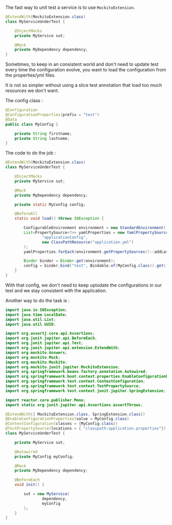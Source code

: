The fast way to unit test a service is to use `MockitoExtension`.

```java
@ExtendWith(MockitoExtension.class)
class MyServiceUnderTest {

    @InjectMocks
    private MyService sut;

    @Mock
    private MyDependency dependency;
}
```

Sometimes, to keep in an consistent world and don't need to update test every time the configuration evolve, you want 
to load the configuration from the properties/yml files.

It is not so simpler without using a slice test annotation that load too much resources we don't want.

The config class :
```java
@Configuration
@ConfigurationProperties(prefix = "test")
@Data
public class MyConfig {

    private String firstname;
    private String lastname;
}
```

The code to do the job :
```java
@ExtendWith(MockitoExtension.class)
class MyServiceUnderTest {

    @InjectMocks
    private MyService sut;

    @Mock
    private MyDependency dependency;

    private static MyConfig config;

    @BeforeAll
    static void load() throws IOException {

        ConfigurableEnvironment environment = new StandardEnvironment();
        List<PropertySource<?>> yamlProperties = new YamlPropertySourceLoader().load(
                "applicationConfig", 
                new ClassPathResource("application.yml")
        );
        yamlProperties.forEach(environment.getPropertySources()::addLast);

        Binder binder = Binder.get(environment);
        config = binder.bind("test", Bindable.of(MyConfig.class)).get();
    }
}
```

With that config, we don't need to keep uptodate the configurations in our test and we stay consistent with the application.

Another way to do the task is :
```java
import java.io.IOException;
import java.time.LocalDate;
import java.util.List;
import java.util.UUID;

import org.assertj.core.api.Assertions;
import org.junit.jupiter.api.BeforeEach;
import org.junit.jupiter.api.Test;
import org.junit.jupiter.api.extension.ExtendWith;
import org.mockito.Answers;
import org.mockito.Mock;
import org.mockito.Mockito;
import org.mockito.junit.jupiter.MockitoExtension;
import org.springframework.beans.factory.annotation.Autowired;
import org.springframework.boot.context.properties.EnableConfigurationProperties;
import org.springframework.test.context.ContextConfiguration;
import org.springframework.test.context.TestPropertySource;
import org.springframework.test.context.junit.jupiter.SpringExtension;

import reactor.core.publisher.Mono;
import static org.junit.jupiter.api.Assertions.assertThrows;

@ExtendWith({ MockitoExtension.class, SpringExtension.class})
@EnableConfigurationProperties(value = MyConfig.class)
@ContextConfiguration(classes = {MyConfig.class})
@TestPropertySource(locations = { "classpath:application.properties"})
class MyServiceUnderTest {

    private MyService sut;

    @Autowired
    private MyConfig myConfig;

    @Mock
    private MyDependency dependency;

    @BeforeEach
    void init() {

        sut = new MyService(
                dependency,
                myConfig
        );
    }
}
```